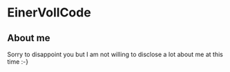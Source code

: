 # EinerVollCode
## About me
Sorry to disappoint you but I am not willing to disclose a lot about me at this time :-}
